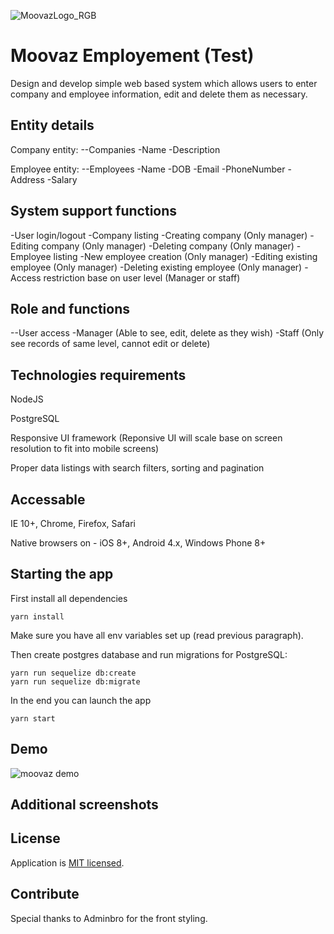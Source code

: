 ![MoovazLogo_RGB](https://user-images.githubusercontent.com/42229194/92333200-fe9e0a00-f0ad-11ea-810e-c2c99a31f738.png)

# Moovaz Employement (Test)

Design and develop simple web based system which allows users to enter company and employee information, edit and delete them as necessary.

## Entity details

Company entity:
--Companies
  -Name
  -Description

Employee entity:
--Employees
  -Name
  -DOB
  -Email
  -PhoneNumber
  -Address
  -Salary

## System support functions

-User login/logout
-Company listing
-Creating company (Only manager)
-Editing company (Only manager)
-Deleting company (Only manager)
-Employee listing
-New employee creation (Only manager)
-Editing existing employee (Only manager)
-Deleting existing employee (Only manager)
-Access restriction base on user level (Manager or staff)

## Role and functions

--User access
 -Manager (Able to see, edit, delete as they wish)
 -Staff (Only see records of same level, cannot edit or delete)

## Technologies requirements

NodeJS 

PostgreSQL

Responsive UI framework (Reponsive UI will scale base on screen resolution to fit into mobile screens)

Proper data listings with search filters, sorting and pagination

## Accessable

IE 10+, Chrome, Firefox, Safari

Native browsers on - iOS 8+, Android 4.x, Windows Phone 8+

## Starting the app

First install all dependencies

```
yarn install
```

Make sure you have all env variables set up (read previous paragraph).

Then create postgres database and run migrations for PostgreSQL:

```
yarn run sequelize db:create
yarn run sequelize db:migrate
```

In the end you can launch the app

```
yarn start
```

## Demo

![moovaz demo](https://user-images.githubusercontent.com/42229194/92333777-49218580-f0b2-11ea-904a-a0f5b511eae1.gif)

## Additional screenshots



## License

Application is [MIT licensed](./LICENSE).

## Contribute

Special thanks to Adminbro for the front styling.